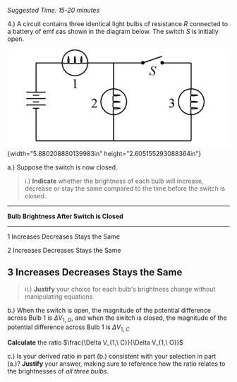 *Suggested Time: 15-20 minutes*

4.) A circuit contains three identical light bulbs of resistance $R$
connected to a battery of emf $\varepsilon$as shown in the diagram
below. The switch $S$ is initially open.

![](media/image1.png){width="5.880208880139983in"
height="2.605155293088364in"}

a.) Suppose the switch is now closed.

> i.) **Indicate** whether the brightness of each bulb will increase,
> decrease or stay the same compared to the time before the switch is
> closed.

  -----------------------------------------------------------------------
  **Bulb**      **Brightness After Switch is Closed**
  ------------- ---------------------------------------------------------
  1             Increases Decreases Stays the Same

  2             Increases Decreases Stays the Same

  3             Increases Decreases Stays the Same
  -----------------------------------------------------------------------

> ii.) **Justify** your choice for each bulb's brightness change without
> manipulating equations

b.) When the switch is open, the magnitude of the potential difference
across Bulb 1 is $\Delta V_{1,\ O}$, and when the switch is closed, the
magnitude of the potential difference across Bulb 1 is
$\Delta V_{1,\ C}$

**Calculate** the ratio $\frac{\Delta V_{1,\ C}}{\Delta V_{1,\ O}}$

c.) Is your derived ratio in part (b.) consistent with your selection in
part (a.)? **Justify** your answer, making sure to reference how the
ratio relates to the brightnesses of *all three bulbs*.
